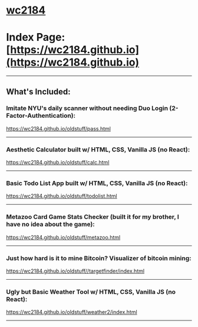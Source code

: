 # [wc2184](https://wc2184.github.io)

# Index Page: [https://wc2184.github.io](https://wc2184.github.io)

---

## What's Included:

### Imitate NYU's daily scanner without needing Duo Login (2-Factor-Authentication):
https://wc2184.github.io/oldstuff/pass.html

---

### Aesthetic Calculator built w/ HTML, CSS, Vanilla JS (no React):
https://wc2184.github.io/oldstuff/calc.html

---

### Basic Todo List App built w/ HTML, CSS, Vanilla JS (no React):
https://wc2184.github.io/oldstuff/todolist.html

---

### Metazoo Card Game Stats Checker (built it for my brother, I have no idea about the game):
https://wc2184.github.io/oldstuff/metazoo.html

---

### Just how hard is it to mine Bitcoin? Visualizer of bitcoin mining:
https://wc2184.github.io/oldstuff//targetfinder/index.html

---

### Ugly but Basic Weather Tool w/ HTML, CSS, Vanilla JS (no React):
https://wc2184.github.io/oldstuff/weather2/index.html

---

<!--
This repo consists of my first hobby projects with HTML and CSS and with web development in general. 

Most projects made in the Fall of 2021.
-->


